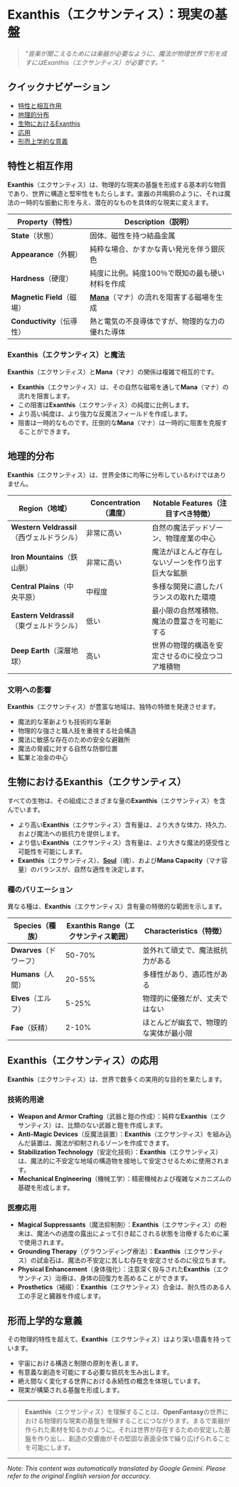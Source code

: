 # **Exanthis**（エクサンティス）：現実の基盤

> *"音楽が聞こえるためには楽器が必要なように、魔法が物理世界で形を成すにはExanthis（エクサンティス）が必要です。"*

## クイックナビゲーション

- [特性と相互作用](#properties-and-interaction)
- [地理的分布](#geographic-distribution)
- [生物におけるExanthis](#exanthis-in-living-beings)
- [応用](#applications-of-exanthis)
- [形而上学的な意義](#metaphysical-significance)

## 特性と相互作用

**Exanthis**（エクサンティス）は、物理的な現実の基盤を形成する基本的な物質であり、世界に構造と堅牢性をもたらします。楽器の共鳴胴のように、それは魔法の一時的な振動に形を与え、潜在的なものを具体的な現実に変えます。

| Property（特性） | Description（説明） |
|----------|-------------|
| **State**（状態） | 固体、磁性を持つ結晶金属 |
| **Appearance**（外観） | 純粋な場合、かすかな青い発光を伴う銀灰色 |
| **Hardness**（硬度） | 純度に比例。純度100％で既知の最も硬い材料を作成 |
| **Magnetic Field**（磁場） | [**Mana**](/codex/Basic/Mana.md)（マナ）の流れを阻害する磁場を生成 |
| **Conductivity**（伝導性） | 熱と電気の不良導体ですが、物理的な力の優れた導体 |

### Exanthis（エクサンティス）と魔法

**Exanthis**（エクサンティス）と**Mana**（マナ）の関係は複雑で相互的です。

- **Exanthis**（エクサンティス）は、その自然な磁場を通して**Mana**（マナ）の流れを阻害します。
- この阻害は**Exanthis**（エクサンティス）の純度に比例します。
- より高い純度は、より強力な反魔法フィールドを作成します。
- 阻害は一時的なものです。圧倒的な**Mana**（マナ）は一時的に阻害を克服することができます。

## 地理的分布

**Exanthis**（エクサンティス）は、世界全体に均等に分布しているわけではありません。

| Region（地域） | Concentration（濃度） | Notable Features（注目すべき特徴） |
|--------|--------------|------------------|
| **Western Veldrassil**（西ヴェルドラシル） | 非常に高い | 自然の魔法デッドゾーン、物理産業の中心 |
| **Iron Mountains**（鉄山脈） | 非常に高い | 魔法がほとんど存在しないゾーンを作り出す巨大な鉱脈 |
| **Central Plains**（中央平原） | 中程度 | 多様な開発に適したバランスの取れた環境 |
| **Eastern Veldrassil**（東ヴェルドラシル） | 低い | 最小限の自然堆積物、魔法の豊富さを可能にする |
| **Deep Earth**（深層地球） | 高い | 世界の物理的構造を安定させるのに役立つコア堆積物 |

### 文明への影響

**Exanthis**（エクサンティス）が豊富な地域は、独特の特徴を発達させます。

- 魔法的な革新よりも技術的な革新
- 物理的な強さと職人技を重視する社会構造
- 魔法に敏感な存在のための安全な避難所
- 魔法の脅威に対する自然な防御位置
- 鉱業と冶金の中心

## 生物におけるExanthis（エクサンティス）

すべての生物は、その組成にさまざまな量の**Exanthis**（エクサンティス）を含んでいます。

- より高い**Exanthis**（エクサンティス）含有量は、より大きな体力、持久力、および魔法への抵抗力を提供します。
- より低い**Exanthis**（エクサンティス）含有量は、より大きな魔法的感受性と可能性を可能にします。
- **Exanthis**（エクサンティス）、[**Soul**](/codex/Basic/Soul.md)（魂）、および**Mana Capacity**（マナ容量）のバランスが、自然な適性を決定します。

### 種のバリエーション

異なる種は、**Exanthis**（エクサンティス）含有量の特徴的な範囲を示します。

| Species（種族） | Exanthis Range（エクサンティス範囲） | Characteristics（特徴） |
|---------|----------------|-----------------|
| **Dwarves**（ドワーフ） | 50-70% | 並外れて頑丈で、魔法抵抗力がある |
| **Humans**（人間） | 20-55% | 多様性があり、適応性がある |
| **Elves**（エルフ） | 5-25% | 物理的に優雅だが、丈夫ではない |
| **Fae**（妖精） | 2-10% | ほとんどが幽玄で、物理的な実体が最小限 |

## Exanthis（エクサンティス）の応用

**Exanthis**（エクサンティス）は、世界で数多くの実用的な目的を果たします。

### 技術的用途

- **Weapon and Armor Crafting**（武器と鎧の作成）：純粋な**Exanthis**（エクサンティス）は、比類のない武器と鎧を作成します。
- **Anti-Magic Devices**（反魔法装置）：**Exanthis**（エクサンティス）を組み込んだ装置は、魔法が抑制されるゾーンを作成できます。
- **Stabilization Technology**（安定化技術）：**Exanthis**（エクサンティス）は、魔法的に不安定な地域の構造物を接地して安定させるために使用されます。
- **Mechanical Engineering**（機械工学）：精密機械および複雑なメカニズムの基礎を形成します。

### 医療応用

- **Magical Suppressants**（魔法抑制剤）：**Exanthis**（エクサンティス）の粉末は、魔法への過度の露出によって引き起こされる状態を治療するために薬で使用されます。
- **Grounding Therapy**（グラウンディング療法）：**Exanthis**（エクサンティス）の試金石は、魔法の不安定に苦しむ存在を安定させるのに役立ちます。
- **Physical Enhancement**（身体強化）：注意深く投与された**Exanthis**（エクサンティス）治療は、身体の回復力を高めることができます。
- **Prosthetics**（補綴）：**Exanthis**（エクサンティス）合金は、耐久性のある人工の手足と臓器を作成します。

## 形而上学的な意義

その物理的特性を超えて、**Exanthis**（エクサンティス）はより深い意義を持っています。

- 宇宙における構造と制限の原則を表します。
- 有意義な創造を可能にする必要な抵抗を生み出します。
- 絶え間なく変化する世界における永続性の概念を体現しています。
- 現実が構築される基盤を形成します。

---

> **Exanthis**（エクサンティス）を理解することは、**OpenFantasy**の世界における物理的な現実の基盤を理解することにつながります。まるで楽器が作られた素材を知るかのように。それは世界が存在するための安定した基盤を作り出し、創造の交響曲がその堅固な表面全体で繰り広げられることを可能にします。


---
_Note: This content was automatically translated by Google Gemini. Please refer to the original English version for accuracy._